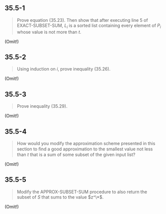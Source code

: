 ## 35.5-1

> Prove equation $\text{(35.23)}$. Then show that after executing line 5 of $\text{EXACT-SUBSET-SUM}$, $L_i$ is a sorted list containing every element of $P_i$ whose value is not more than $t$.

(Omit!)

## 35.5-2

> Using induction on $i$, prove inequality $\text{(35.26)}$.

(Omit!)

## 35.5-3

> Prove inequality $\text{(35.29)}$.

(Omit!)

## 35.5-4

> How would you modify the approximation scheme presented in this section to ﬁnd a good approximation to the smallest value not less than $t$ that is a sum of some subset of the given input list?

(Omit!)

## 35.5-5

> Modify the $\text{APPROX-SUBSET-SUM}$ procedure to also return the subset of $S$ that sums to the value $z^\*$.

(Omit!)
